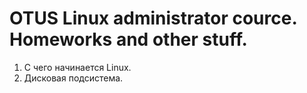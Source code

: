 # OTUS Linux administrator cource. Homeworks and other stuff.
1. С чего начинается Linux.
2. Дисковая подсистема.
